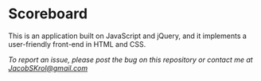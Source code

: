 # Scoreboard

This is an application built on JavaScript and jQuery, and it implements a user-friendly front-end in HTML and CSS.

*To report an issue, please post the bug on this repository or contact me at JacobSKrol@gmail.com*
